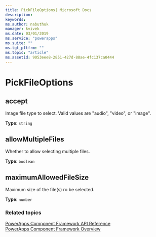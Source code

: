 ```yaml
---
title: PickFileOptions| Microsoft Docs
description: 
keywords: 
ms.author: nabuthuk
manager: kvivek
ms.date: 03/01/2019
ms.service: "powerapps"
ms.suite: ""
ms.tgt_pltfrm: ""
ms.topic: "article"
ms.assetid: 9053eee8-2851-427d-88ae-4fc137ca0444
---
```


# PickFileOptions

## accept

Image file type to select. Valid values are "audio", "video", or "image".

**Type**: `string`

## allowMultipleFiles

Whether to allow selecting multiple files.

**Type**: `boolean`

## maximumAllowedFileSize

Maximum size of the file(s) ro be selected.

**Type**: `number`


### Related topics

[PowerApps Component Framework API Reference](../reference/index.md)<br/>
[PowerApps Component Framework Overview](../overview.md)